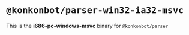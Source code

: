 # `@konkonbot/parser-win32-ia32-msvc`

This is the **i686-pc-windows-msvc** binary for `@konkonbot/parser`
